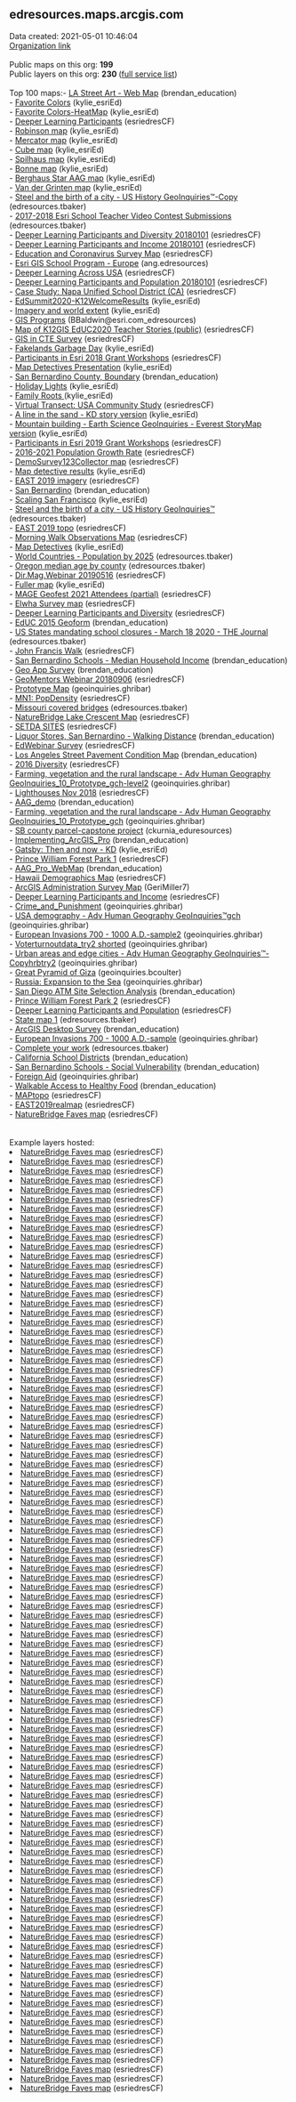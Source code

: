 <h2>edresources.maps.arcgis.com</h2> Data created: 2021-05-01 10:46:04 <br /><a target='new' href='https://edresources.maps.arcgis.com'>Organization link</a><br /><br />Public maps on this org: <b>199</b><br />Public layers on this org: <b>230 </b>(<a target='new' href='https://services.arcgis.com/ixehHGhSDmBKeOyS/ArcGIS/rest/services'>full  service list</a>)<br /><br />Top 100 maps:- <a target='new' href='https://www.arcgis.com/home/item.html?id=e2fe713d10a74bd087e4c3a321682203'>LA Street Art - Web Map</a> (brendan_education)<br />- <a target='new' href='https://www.arcgis.com/home/item.html?id=8a55198c32a64e19a59137aa1441b1e1'>Favorite Colors</a> (kylie_esriEd)<br />- <a target='new' href='https://www.arcgis.com/home/item.html?id=359e1491f4ae4dfbaf57d0975d226f0e'>Favorite Colors-HeatMap</a> (kylie_esriEd)<br />- <a target='new' href='https://www.arcgis.com/home/item.html?id=86eff243227b4a3ab08b98bae8324ce0'>Deeper Learning Participants</a> (esriedresCF)<br />- <a target='new' href='https://www.arcgis.com/home/item.html?id=97efd2a782e34cc5997384c51645fb41'>Robinson map</a> (kylie_esriEd)<br />- <a target='new' href='https://www.arcgis.com/home/item.html?id=ed5d19c623f94d08a88e1139f23932ab'>Mercator map</a> (kylie_esriEd)<br />- <a target='new' href='https://www.arcgis.com/home/item.html?id=51fdf46ad4204ca589760ddbe7d824ff'>Cube map</a> (kylie_esriEd)<br />- <a target='new' href='https://www.arcgis.com/home/item.html?id=f1d03f91380543d697f04e94efea4ab5'>Spilhaus map</a> (kylie_esriEd)<br />- <a target='new' href='https://www.arcgis.com/home/item.html?id=daecce89c3ab45e58bd547d9737574b9'>Bonne map</a> (kylie_esriEd)<br />- <a target='new' href='https://www.arcgis.com/home/item.html?id=32a1d2d0f8d3404eacf7b82feee5e485'>Berghaus Star AAG map</a> (kylie_esriEd)<br />- <a target='new' href='https://www.arcgis.com/home/item.html?id=1145062009704702bde139bbc2a2ebd3'>Van der Grinten map</a> (kylie_esriEd)<br />- <a target='new' href='https://www.arcgis.com/home/item.html?id=50ceacf643af421a95c281fb5a6c7ebe'>Steel and the birth of a city  - US History GeoInquiries™-Copy</a> (edresources.tbaker)<br />- <a target='new' href='https://www.arcgis.com/home/item.html?id=a6136f54c33746e8a7af549dedf455b4'>2017-2018 Esri School Teacher Video Contest Submissions</a> (edresources.tbaker)<br />- <a target='new' href='https://www.arcgis.com/home/item.html?id=94b593a5a67b4a80b18e7df77ea7fd97'>Deeper Learning Participants and Diversity 20180101</a> (esriedresCF)<br />- <a target='new' href='https://www.arcgis.com/home/item.html?id=4732209935e44695977cb95d5a0e5b1d'>Deeper Learning Participants and Income 20180101</a> (esriedresCF)<br />- <a target='new' href='https://www.arcgis.com/home/item.html?id=820f5a6cbdee4ea89d0da33901358702'>Education and Coronavirus Survey Map</a> (esriedresCF)<br />- <a target='new' href='https://www.arcgis.com/home/item.html?id=41cd1dc2280e4d42a45f743b30c69c51'>Esri GIS School Program - Europe</a> (ang.edresources)<br />- <a target='new' href='https://www.arcgis.com/home/item.html?id=6a3f5739f93d4c1686423cc51892b758'>Deeper Learning Across USA</a> (esriedresCF)<br />- <a target='new' href='https://www.arcgis.com/home/item.html?id=7cbb49e48f6e4b6abbb8e85179ca0d73'>Deeper Learning Participants and Population 20180101</a> (esriedresCF)<br />- <a target='new' href='https://www.arcgis.com/home/item.html?id=80c440ad556a4e62b91d2da4c218421b'>Case Study: Napa Unified School District (CA)</a> (esriedresCF)<br />- <a target='new' href='https://www.arcgis.com/home/item.html?id=cb8d210031ef4ad68bac2dd5736ede7e'>EdSummit2020-K12WelcomeResults</a> (kylie_esriEd)<br />- <a target='new' href='https://www.arcgis.com/home/item.html?id=f5495338677b4ed5bc9e460d1fd5d745'>Imagery and world extent</a> (kylie_esriEd)<br />- <a target='new' href='https://www.arcgis.com/home/item.html?id=fbfd7f426b1443b89afb00e8d072a3e1'>GIS Programs</a> (BBaldwin@esri.com_edresources)<br />- <a target='new' href='https://www.arcgis.com/home/item.html?id=2aa636ec467a45569d926c5e3f501081'>Map of K12GIS EdUC2020 Teacher Stories (public)</a> (esriedresCF)<br />- <a target='new' href='https://www.arcgis.com/home/item.html?id=695a4e9eb25d44b19260550918af0aca'>GIS in CTE Survey</a> (esriedresCF)<br />- <a target='new' href='https://www.arcgis.com/home/item.html?id=ae94ab91570c4f60b2160701765a77c5'>Fakelands Garbage Day</a> (kylie_esriEd)<br />- <a target='new' href='https://www.arcgis.com/home/item.html?id=c73a82cec57346e9af55e1ac3ed6c5c1'>Participants in Esri 2018 Grant Workshops</a> (esriedresCF)<br />- <a target='new' href='https://www.arcgis.com/home/item.html?id=16c35face1e84dd7a93193a470e88cb3'>Map Detectives Presentation</a> (kylie_esriEd)<br />- <a target='new' href='https://www.arcgis.com/home/item.html?id=ae8a54ae4c6946fd92844ad7ddec731a'>San Bernardino County, Boundary</a> (brendan_education)<br />- <a target='new' href='https://www.arcgis.com/home/item.html?id=e06d06472dd64b37aeea8c56de4bbdf0'>Holiday Lights</a> (kylie_esriEd)<br />- <a target='new' href='https://www.arcgis.com/home/item.html?id=dfbb04c38b414918b3417a8ee0f09137'>Family Roots </a> (kylie_esriEd)<br />- <a target='new' href='https://www.arcgis.com/home/item.html?id=6f6d32459e2b4eab816cbdf406c5b258'>Virtual Transect: USA Community Study</a> (esriedresCF)<br />- <a target='new' href='https://www.arcgis.com/home/item.html?id=63ef71e5753148e2a24b4037804c4629'>A line in the sand - KD story version</a> (kylie_esriEd)<br />- <a target='new' href='https://www.arcgis.com/home/item.html?id=dfe00ac03ee148c5bbaf46d715cfc578'>Mountain building - Earth Science GeoInquiries  - Everest StoryMap version</a> (kylie_esriEd)<br />- <a target='new' href='https://www.arcgis.com/home/item.html?id=812c3918c9ec4819a23fe0805ffd0e46'>Participants in Esri 2019 Grant Workshops</a> (esriedresCF)<br />- <a target='new' href='https://www.arcgis.com/home/item.html?id=d8a84a4527ad44febab23c0eff57eaf5'>2016-2021 Population Growth Rate</a> (esriedresCF)<br />- <a target='new' href='https://www.arcgis.com/home/item.html?id=ae46d75675c347f4ba26a68a9f49f706'>DemoSurvey123Collector map</a> (esriedresCF)<br />- <a target='new' href='https://www.arcgis.com/home/item.html?id=081c45d5b2984d6989c4db8aa29efe9a'>Map detective results</a> (kylie_esriEd)<br />- <a target='new' href='https://www.arcgis.com/home/item.html?id=566bed0bbf7a4cd18650df69e855c261'>EAST 2019 imagery</a> (esriedresCF)<br />- <a target='new' href='https://www.arcgis.com/home/item.html?id=0f5ea03fe50b46a8921d759da16f8f3c'>San Bernardino</a> (brendan_education)<br />- <a target='new' href='https://www.arcgis.com/home/item.html?id=a4aae02db6db4b95b38e306e407c0d0e'>Scaling San Francisco</a> (kylie_esriEd)<br />- <a target='new' href='https://www.arcgis.com/home/item.html?id=8a2ae66b8f6743f9bff8985248b387e3'>Steel and the birth of a city  - US History GeoInquiries™</a> (edresources.tbaker)<br />- <a target='new' href='https://www.arcgis.com/home/item.html?id=5e4b4e194b324c7aa09703bad708400e'>EAST 2019 topo</a> (esriedresCF)<br />- <a target='new' href='https://www.arcgis.com/home/item.html?id=aa12a3c615874a2fb621c657faf2b1b6'>Morning Walk Observations Map</a> (esriedresCF)<br />- <a target='new' href='https://www.arcgis.com/home/item.html?id=44d04afe7db04cbc96cfb4f535d73f0a'>Map Detectives</a> (kylie_esriEd)<br />- <a target='new' href='https://www.arcgis.com/home/item.html?id=0a392a7f383041289da28c541bd1b749'>World Countries - Population by 2025</a> (edresources.tbaker)<br />- <a target='new' href='https://www.arcgis.com/home/item.html?id=6df75440eb3d4e3da8efaa5b9b8451ec'>Oregon median age by county</a> (edresources.tbaker)<br />- <a target='new' href='https://www.arcgis.com/home/item.html?id=0b283d919eb2407eb10122729dde64a3'>Dir.Mag.Webinar 20190516</a> (esriedresCF)<br />- <a target='new' href='https://www.arcgis.com/home/item.html?id=22d1524dde5f4e5b9670545f5b853517'>Fuller map</a> (kylie_esriEd)<br />- <a target='new' href='https://www.arcgis.com/home/item.html?id=2e56a904a4e2424caf4e0d8466bcf8e6'>MAGE Geofest 2021 Attendees (partial)</a> (esriedresCF)<br />- <a target='new' href='https://www.arcgis.com/home/item.html?id=16c742b3ff1d401888cff89e1ddd6f1f'>Elwha Survey map</a> (esriedresCF)<br />- <a target='new' href='https://www.arcgis.com/home/item.html?id=8525deb2ab634ed1a33c695429f7192e'>Deeper Learning Participants and Diversity</a> (esriedresCF)<br />- <a target='new' href='https://www.arcgis.com/home/item.html?id=f8b0a5f7d79f45bbaa34080a9c16deb8'>EdUC 2015 Geoform</a> (brendan_education)<br />- <a target='new' href='https://www.arcgis.com/home/item.html?id=febc9737c6d4473cbff8ef06be0b9d06'>US States mandating school closures - March 18 2020 - THE Journal</a> (edresources.tbaker)<br />- <a target='new' href='https://www.arcgis.com/home/item.html?id=79daa1bb3a21428bb8e3ea95cc87e90d'>John Francis Walk</a> (esriedresCF)<br />- <a target='new' href='https://www.arcgis.com/home/item.html?id=03c5a0fd57c143c0a673f2aeb5ab6cf7'>San Bernardino Schools - Median Household Income</a> (brendan_education)<br />- <a target='new' href='https://www.arcgis.com/home/item.html?id=2f2abde0ad204a089410cee5d0884fa0'>Geo App Survey</a> (brendan_education)<br />- <a target='new' href='https://www.arcgis.com/home/item.html?id=d281fabfa4504d61a5138e9c1ec594b6'>GeoMentors Webinar 20180906</a> (esriedresCF)<br />- <a target='new' href='https://www.arcgis.com/home/item.html?id=fcf5cb26fd994baca9fe0c3c6bf36761'>Prototype Map</a> (geoinquiries.ghribar)<br />- <a target='new' href='https://www.arcgis.com/home/item.html?id=d140831df1344a25b08606e19874bb92'>MN1: PopDensity</a> (esriedresCF)<br />- <a target='new' href='https://www.arcgis.com/home/item.html?id=f53a57fbbf8440b78682c4c40c308468'>Missouri covered bridges</a> (edresources.tbaker)<br />- <a target='new' href='https://www.arcgis.com/home/item.html?id=c59c9cbe0bce49a5ad16aa5c5a504105'>NatureBridge Lake Crescent Map</a> (esriedresCF)<br />- <a target='new' href='https://www.arcgis.com/home/item.html?id=b32797453c77400894d622b8404eead5'>SETDA SITES</a> (esriedresCF)<br />- <a target='new' href='https://www.arcgis.com/home/item.html?id=b18aef4c904944fe867e4d3cc99c5e92'>Liquor Stores, San Bernardino - Walking Distance</a> (brendan_education)<br />- <a target='new' href='https://www.arcgis.com/home/item.html?id=82395f63a40746f0a70a040d0cf9dbbb'>EdWebinar Survey</a> (esriedresCF)<br />- <a target='new' href='https://www.arcgis.com/home/item.html?id=dd73c5e378cb4f1eb8ab136cf16ce866'>Los Angeles Street Pavement Condition Map</a> (brendan_education)<br />- <a target='new' href='https://www.arcgis.com/home/item.html?id=40413675f0bd47d0a7aef68b07c31c80'>2016 Diversity</a> (esriedresCF)<br />- <a target='new' href='https://www.arcgis.com/home/item.html?id=cf45649fa0a943fe84242386ef25a076'>Farming, vegetation and the rural landscape - Adv Human Geography GeoInquiries_10_Prototype_gch-level2</a> (geoinquiries.ghribar)<br />- <a target='new' href='https://www.arcgis.com/home/item.html?id=1ef8c2338db14ac19d0751baebabb617'>Lighthouses Nov 2018</a> (esriedresCF)<br />- <a target='new' href='https://www.arcgis.com/home/item.html?id=1ea7d3d5805a47769b004a9ca3e2b9d5'>AAG_demo</a> (brendan_education)<br />- <a target='new' href='https://www.arcgis.com/home/item.html?id=e31fea40938748c68d760b9991c0bc1e'>Farming, vegetation and the rural landscape - Adv Human Geography GeoInquiries_10_Prototype_gch</a> (geoinquiries.ghribar)<br />- <a target='new' href='https://www.arcgis.com/home/item.html?id=ef9f0d48cffe403abceae3df7bf95d0c'>SB county parcel-capstone project</a> (ckurnia_eduresources)<br />- <a target='new' href='https://www.arcgis.com/home/item.html?id=70b7371326494a27b54eeee7cd631c2d'>Implementing_ArcGIS_Pro</a> (brendan_education)<br />- <a target='new' href='https://www.arcgis.com/home/item.html?id=327d8a14451d49babdfc51dec4959326'>Gatsby: Then and now - KD</a> (kylie_esriEd)<br />- <a target='new' href='https://www.arcgis.com/home/item.html?id=106ae2c6e1844c259ba3e114363097d6'>Prince William Forest Park 1</a> (esriedresCF)<br />- <a target='new' href='https://www.arcgis.com/home/item.html?id=af3c9d98ff974c41aa938ed6e6fcb1fb'>AAG_Pro_WebMap</a> (brendan_education)<br />- <a target='new' href='https://www.arcgis.com/home/item.html?id=b2f3f02d7b3d42cf80ff5d654c448025'>Hawaii Demographics Map</a> (esriedresCF)<br />- <a target='new' href='https://www.arcgis.com/home/item.html?id=525dfc6128d2405aa22fbf2bbc675300'>ArcGIS Administration Survey Map</a> (GeriMiller7)<br />- <a target='new' href='https://www.arcgis.com/home/item.html?id=c796f64f63af48708873df0150a1c151'>Deeper Learning Participants and Income</a> (esriedresCF)<br />- <a target='new' href='https://www.arcgis.com/home/item.html?id=0b9c4c7419144eccb8c96150af21ea12'>Crime_and_Punishment</a> (geoinquiries.ghribar)<br />- <a target='new' href='https://www.arcgis.com/home/item.html?id=dc3d9a8a04e24aa4b3f4c24feca298bc'>USA demography  - Adv Human Geography GeoInquiries™gch</a> (geoinquiries.ghribar)<br />- <a target='new' href='https://www.arcgis.com/home/item.html?id=51b1af9b63d64de581eb15b1eab0b8c6'>European Invasions 700 - 1000 A.D.-sample2</a> (geoinquiries.ghribar)<br />- <a target='new' href='https://www.arcgis.com/home/item.html?id=8646cbefd47c4978b5fbfef84b23a4c9'>Voterturnoutdata_try2 shorted</a> (geoinquiries.ghribar)<br />- <a target='new' href='https://www.arcgis.com/home/item.html?id=aceba78b3c0a42759f9873cbe60325f3'>Urban areas and edge cities - Adv Human Geography GeoInquiries™-Copyhrbtry2</a> (geoinquiries.ghribar)<br />- <a target='new' href='https://www.arcgis.com/home/item.html?id=0be6d8fbbc034ec59f3b0f4a9dbbe74b'>Great Pyramid of Giza</a> (geoinquiries.bcoulter)<br />- <a target='new' href='https://www.arcgis.com/home/item.html?id=2d5e06651b86490ea3cf975eaaab4cdf'>Russia: Expansion to the Sea</a> (geoinquiries.ghribar)<br />- <a target='new' href='https://www.arcgis.com/home/item.html?id=f70158cb3de249ea82a047b070289644'>San Diego ATM Site Selection Analysis</a> (brendan_education)<br />- <a target='new' href='https://www.arcgis.com/home/item.html?id=cb00cbc844c94e768e00d84e34336ede'>Prince William Forest Park 2</a> (esriedresCF)<br />- <a target='new' href='https://www.arcgis.com/home/item.html?id=59517e25055447eaa8e7e745081b8bdc'>Deeper Learning Participants and Population</a> (esriedresCF)<br />- <a target='new' href='https://www.arcgis.com/home/item.html?id=efc63feba16b44c58c5b38a808345fdf'>State map 1</a> (edresources.tbaker)<br />- <a target='new' href='https://www.arcgis.com/home/item.html?id=89c076eee3ea462e9ea41767762ac3e4'>ArcGIS Desktop Survey</a> (brendan_education)<br />- <a target='new' href='https://www.arcgis.com/home/item.html?id=45d8ba4d9c634ac7b3691cec1a1ebcda'>European Invasions 700 - 1000 A.D.-sample</a> (geoinquiries.ghribar)<br />- <a target='new' href='https://www.arcgis.com/home/item.html?id=9e2d1172abc9449fb307106571a3d895'>Complete your work</a> (edresources.tbaker)<br />- <a target='new' href='https://www.arcgis.com/home/item.html?id=c15f7f6cbeb7478ebfa9d84ec0f5f54a'>California School Districts</a> (brendan_education)<br />- <a target='new' href='https://www.arcgis.com/home/item.html?id=f0b3320418f040649d98a00a8ad9e445'>San Bernardino Schools - Social Vulnerability</a> (brendan_education)<br />- <a target='new' href='https://www.arcgis.com/home/item.html?id=be103b35c9ea4b64b978e60562970a53'>Foreign Aid</a> (geoinquiries.ghribar)<br />- <a target='new' href='https://www.arcgis.com/home/item.html?id=e7ad742c39fc416489a62129109b06ee'>Walkable Access to Healthy Food</a> (brendan_education)<br />- <a target='new' href='https://www.arcgis.com/home/item.html?id=ac701f7bc7bd43dfbb44a2c896d21652'>MAPtopo</a> (esriedresCF)<br />- <a target='new' href='https://www.arcgis.com/home/item.html?id=f4870b36be57453aaf952989ba6f621b'>EAST2019realmap</a> (esriedresCF)<br />- <a target='new' href='https://www.arcgis.com/home/item.html?id=df1eb9dc889d4d3e90d3d22f2028a7d1'>NatureBridge Faves map</a> (esriedresCF)<br /><br /><br />Example layers hosted:<br /><li> <a target='new' href='https://www.arcgis.com/home/item.html?id=df1eb9dc889d4d3e90d3d22f2028a7d1'>NatureBridge Faves map</a> (esriedresCF)<li> <a target='new' href='https://www.arcgis.com/home/item.html?id=df1eb9dc889d4d3e90d3d22f2028a7d1'>NatureBridge Faves map</a> (esriedresCF)<li> <a target='new' href='https://www.arcgis.com/home/item.html?id=df1eb9dc889d4d3e90d3d22f2028a7d1'>NatureBridge Faves map</a> (esriedresCF)<li> <a target='new' href='https://www.arcgis.com/home/item.html?id=df1eb9dc889d4d3e90d3d22f2028a7d1'>NatureBridge Faves map</a> (esriedresCF)<li> <a target='new' href='https://www.arcgis.com/home/item.html?id=df1eb9dc889d4d3e90d3d22f2028a7d1'>NatureBridge Faves map</a> (esriedresCF)<li> <a target='new' href='https://www.arcgis.com/home/item.html?id=df1eb9dc889d4d3e90d3d22f2028a7d1'>NatureBridge Faves map</a> (esriedresCF)<li> <a target='new' href='https://www.arcgis.com/home/item.html?id=df1eb9dc889d4d3e90d3d22f2028a7d1'>NatureBridge Faves map</a> (esriedresCF)<li> <a target='new' href='https://www.arcgis.com/home/item.html?id=df1eb9dc889d4d3e90d3d22f2028a7d1'>NatureBridge Faves map</a> (esriedresCF)<li> <a target='new' href='https://www.arcgis.com/home/item.html?id=df1eb9dc889d4d3e90d3d22f2028a7d1'>NatureBridge Faves map</a> (esriedresCF)<li> <a target='new' href='https://www.arcgis.com/home/item.html?id=df1eb9dc889d4d3e90d3d22f2028a7d1'>NatureBridge Faves map</a> (esriedresCF)<li> <a target='new' href='https://www.arcgis.com/home/item.html?id=df1eb9dc889d4d3e90d3d22f2028a7d1'>NatureBridge Faves map</a> (esriedresCF)<li> <a target='new' href='https://www.arcgis.com/home/item.html?id=df1eb9dc889d4d3e90d3d22f2028a7d1'>NatureBridge Faves map</a> (esriedresCF)<li> <a target='new' href='https://www.arcgis.com/home/item.html?id=df1eb9dc889d4d3e90d3d22f2028a7d1'>NatureBridge Faves map</a> (esriedresCF)<li> <a target='new' href='https://www.arcgis.com/home/item.html?id=df1eb9dc889d4d3e90d3d22f2028a7d1'>NatureBridge Faves map</a> (esriedresCF)<li> <a target='new' href='https://www.arcgis.com/home/item.html?id=df1eb9dc889d4d3e90d3d22f2028a7d1'>NatureBridge Faves map</a> (esriedresCF)<li> <a target='new' href='https://www.arcgis.com/home/item.html?id=df1eb9dc889d4d3e90d3d22f2028a7d1'>NatureBridge Faves map</a> (esriedresCF)<li> <a target='new' href='https://www.arcgis.com/home/item.html?id=df1eb9dc889d4d3e90d3d22f2028a7d1'>NatureBridge Faves map</a> (esriedresCF)<li> <a target='new' href='https://www.arcgis.com/home/item.html?id=df1eb9dc889d4d3e90d3d22f2028a7d1'>NatureBridge Faves map</a> (esriedresCF)<li> <a target='new' href='https://www.arcgis.com/home/item.html?id=df1eb9dc889d4d3e90d3d22f2028a7d1'>NatureBridge Faves map</a> (esriedresCF)<li> <a target='new' href='https://www.arcgis.com/home/item.html?id=df1eb9dc889d4d3e90d3d22f2028a7d1'>NatureBridge Faves map</a> (esriedresCF)<li> <a target='new' href='https://www.arcgis.com/home/item.html?id=df1eb9dc889d4d3e90d3d22f2028a7d1'>NatureBridge Faves map</a> (esriedresCF)<li> <a target='new' href='https://www.arcgis.com/home/item.html?id=df1eb9dc889d4d3e90d3d22f2028a7d1'>NatureBridge Faves map</a> (esriedresCF)<li> <a target='new' href='https://www.arcgis.com/home/item.html?id=df1eb9dc889d4d3e90d3d22f2028a7d1'>NatureBridge Faves map</a> (esriedresCF)<li> <a target='new' href='https://www.arcgis.com/home/item.html?id=df1eb9dc889d4d3e90d3d22f2028a7d1'>NatureBridge Faves map</a> (esriedresCF)<li> <a target='new' href='https://www.arcgis.com/home/item.html?id=df1eb9dc889d4d3e90d3d22f2028a7d1'>NatureBridge Faves map</a> (esriedresCF)<li> <a target='new' href='https://www.arcgis.com/home/item.html?id=df1eb9dc889d4d3e90d3d22f2028a7d1'>NatureBridge Faves map</a> (esriedresCF)<li> <a target='new' href='https://www.arcgis.com/home/item.html?id=df1eb9dc889d4d3e90d3d22f2028a7d1'>NatureBridge Faves map</a> (esriedresCF)<li> <a target='new' href='https://www.arcgis.com/home/item.html?id=df1eb9dc889d4d3e90d3d22f2028a7d1'>NatureBridge Faves map</a> (esriedresCF)<li> <a target='new' href='https://www.arcgis.com/home/item.html?id=df1eb9dc889d4d3e90d3d22f2028a7d1'>NatureBridge Faves map</a> (esriedresCF)<li> <a target='new' href='https://www.arcgis.com/home/item.html?id=df1eb9dc889d4d3e90d3d22f2028a7d1'>NatureBridge Faves map</a> (esriedresCF)<li> <a target='new' href='https://www.arcgis.com/home/item.html?id=df1eb9dc889d4d3e90d3d22f2028a7d1'>NatureBridge Faves map</a> (esriedresCF)<li> <a target='new' href='https://www.arcgis.com/home/item.html?id=df1eb9dc889d4d3e90d3d22f2028a7d1'>NatureBridge Faves map</a> (esriedresCF)<li> <a target='new' href='https://www.arcgis.com/home/item.html?id=df1eb9dc889d4d3e90d3d22f2028a7d1'>NatureBridge Faves map</a> (esriedresCF)<li> <a target='new' href='https://www.arcgis.com/home/item.html?id=df1eb9dc889d4d3e90d3d22f2028a7d1'>NatureBridge Faves map</a> (esriedresCF)<li> <a target='new' href='https://www.arcgis.com/home/item.html?id=df1eb9dc889d4d3e90d3d22f2028a7d1'>NatureBridge Faves map</a> (esriedresCF)<li> <a target='new' href='https://www.arcgis.com/home/item.html?id=df1eb9dc889d4d3e90d3d22f2028a7d1'>NatureBridge Faves map</a> (esriedresCF)<li> <a target='new' href='https://www.arcgis.com/home/item.html?id=df1eb9dc889d4d3e90d3d22f2028a7d1'>NatureBridge Faves map</a> (esriedresCF)<li> <a target='new' href='https://www.arcgis.com/home/item.html?id=df1eb9dc889d4d3e90d3d22f2028a7d1'>NatureBridge Faves map</a> (esriedresCF)<li> <a target='new' href='https://www.arcgis.com/home/item.html?id=df1eb9dc889d4d3e90d3d22f2028a7d1'>NatureBridge Faves map</a> (esriedresCF)<li> <a target='new' href='https://www.arcgis.com/home/item.html?id=df1eb9dc889d4d3e90d3d22f2028a7d1'>NatureBridge Faves map</a> (esriedresCF)<li> <a target='new' href='https://www.arcgis.com/home/item.html?id=df1eb9dc889d4d3e90d3d22f2028a7d1'>NatureBridge Faves map</a> (esriedresCF)<li> <a target='new' href='https://www.arcgis.com/home/item.html?id=df1eb9dc889d4d3e90d3d22f2028a7d1'>NatureBridge Faves map</a> (esriedresCF)<li> <a target='new' href='https://www.arcgis.com/home/item.html?id=df1eb9dc889d4d3e90d3d22f2028a7d1'>NatureBridge Faves map</a> (esriedresCF)<li> <a target='new' href='https://www.arcgis.com/home/item.html?id=df1eb9dc889d4d3e90d3d22f2028a7d1'>NatureBridge Faves map</a> (esriedresCF)<li> <a target='new' href='https://www.arcgis.com/home/item.html?id=df1eb9dc889d4d3e90d3d22f2028a7d1'>NatureBridge Faves map</a> (esriedresCF)<li> <a target='new' href='https://www.arcgis.com/home/item.html?id=df1eb9dc889d4d3e90d3d22f2028a7d1'>NatureBridge Faves map</a> (esriedresCF)<li> <a target='new' href='https://www.arcgis.com/home/item.html?id=df1eb9dc889d4d3e90d3d22f2028a7d1'>NatureBridge Faves map</a> (esriedresCF)<li> <a target='new' href='https://www.arcgis.com/home/item.html?id=df1eb9dc889d4d3e90d3d22f2028a7d1'>NatureBridge Faves map</a> (esriedresCF)<li> <a target='new' href='https://www.arcgis.com/home/item.html?id=df1eb9dc889d4d3e90d3d22f2028a7d1'>NatureBridge Faves map</a> (esriedresCF)<li> <a target='new' href='https://www.arcgis.com/home/item.html?id=df1eb9dc889d4d3e90d3d22f2028a7d1'>NatureBridge Faves map</a> (esriedresCF)<li> <a target='new' href='https://www.arcgis.com/home/item.html?id=df1eb9dc889d4d3e90d3d22f2028a7d1'>NatureBridge Faves map</a> (esriedresCF)<li> <a target='new' href='https://www.arcgis.com/home/item.html?id=df1eb9dc889d4d3e90d3d22f2028a7d1'>NatureBridge Faves map</a> (esriedresCF)<li> <a target='new' href='https://www.arcgis.com/home/item.html?id=df1eb9dc889d4d3e90d3d22f2028a7d1'>NatureBridge Faves map</a> (esriedresCF)<li> <a target='new' href='https://www.arcgis.com/home/item.html?id=df1eb9dc889d4d3e90d3d22f2028a7d1'>NatureBridge Faves map</a> (esriedresCF)<li> <a target='new' href='https://www.arcgis.com/home/item.html?id=df1eb9dc889d4d3e90d3d22f2028a7d1'>NatureBridge Faves map</a> (esriedresCF)<li> <a target='new' href='https://www.arcgis.com/home/item.html?id=df1eb9dc889d4d3e90d3d22f2028a7d1'>NatureBridge Faves map</a> (esriedresCF)<li> <a target='new' href='https://www.arcgis.com/home/item.html?id=df1eb9dc889d4d3e90d3d22f2028a7d1'>NatureBridge Faves map</a> (esriedresCF)<li> <a target='new' href='https://www.arcgis.com/home/item.html?id=df1eb9dc889d4d3e90d3d22f2028a7d1'>NatureBridge Faves map</a> (esriedresCF)<li> <a target='new' href='https://www.arcgis.com/home/item.html?id=df1eb9dc889d4d3e90d3d22f2028a7d1'>NatureBridge Faves map</a> (esriedresCF)<li> <a target='new' href='https://www.arcgis.com/home/item.html?id=df1eb9dc889d4d3e90d3d22f2028a7d1'>NatureBridge Faves map</a> (esriedresCF)<li> <a target='new' href='https://www.arcgis.com/home/item.html?id=df1eb9dc889d4d3e90d3d22f2028a7d1'>NatureBridge Faves map</a> (esriedresCF)<li> <a target='new' href='https://www.arcgis.com/home/item.html?id=df1eb9dc889d4d3e90d3d22f2028a7d1'>NatureBridge Faves map</a> (esriedresCF)<li> <a target='new' href='https://www.arcgis.com/home/item.html?id=df1eb9dc889d4d3e90d3d22f2028a7d1'>NatureBridge Faves map</a> (esriedresCF)<li> <a target='new' href='https://www.arcgis.com/home/item.html?id=df1eb9dc889d4d3e90d3d22f2028a7d1'>NatureBridge Faves map</a> (esriedresCF)<li> <a target='new' href='https://www.arcgis.com/home/item.html?id=df1eb9dc889d4d3e90d3d22f2028a7d1'>NatureBridge Faves map</a> (esriedresCF)<li> <a target='new' href='https://www.arcgis.com/home/item.html?id=df1eb9dc889d4d3e90d3d22f2028a7d1'>NatureBridge Faves map</a> (esriedresCF)<li> <a target='new' href='https://www.arcgis.com/home/item.html?id=df1eb9dc889d4d3e90d3d22f2028a7d1'>NatureBridge Faves map</a> (esriedresCF)<li> <a target='new' href='https://www.arcgis.com/home/item.html?id=df1eb9dc889d4d3e90d3d22f2028a7d1'>NatureBridge Faves map</a> (esriedresCF)<li> <a target='new' href='https://www.arcgis.com/home/item.html?id=df1eb9dc889d4d3e90d3d22f2028a7d1'>NatureBridge Faves map</a> (esriedresCF)<li> <a target='new' href='https://www.arcgis.com/home/item.html?id=df1eb9dc889d4d3e90d3d22f2028a7d1'>NatureBridge Faves map</a> (esriedresCF)<li> <a target='new' href='https://www.arcgis.com/home/item.html?id=df1eb9dc889d4d3e90d3d22f2028a7d1'>NatureBridge Faves map</a> (esriedresCF)<li> <a target='new' href='https://www.arcgis.com/home/item.html?id=df1eb9dc889d4d3e90d3d22f2028a7d1'>NatureBridge Faves map</a> (esriedresCF)<li> <a target='new' href='https://www.arcgis.com/home/item.html?id=df1eb9dc889d4d3e90d3d22f2028a7d1'>NatureBridge Faves map</a> (esriedresCF)<li> <a target='new' href='https://www.arcgis.com/home/item.html?id=df1eb9dc889d4d3e90d3d22f2028a7d1'>NatureBridge Faves map</a> (esriedresCF)<li> <a target='new' href='https://www.arcgis.com/home/item.html?id=df1eb9dc889d4d3e90d3d22f2028a7d1'>NatureBridge Faves map</a> (esriedresCF)<li> <a target='new' href='https://www.arcgis.com/home/item.html?id=df1eb9dc889d4d3e90d3d22f2028a7d1'>NatureBridge Faves map</a> (esriedresCF)<li> <a target='new' href='https://www.arcgis.com/home/item.html?id=df1eb9dc889d4d3e90d3d22f2028a7d1'>NatureBridge Faves map</a> (esriedresCF)<li> <a target='new' href='https://www.arcgis.com/home/item.html?id=df1eb9dc889d4d3e90d3d22f2028a7d1'>NatureBridge Faves map</a> (esriedresCF)<li> <a target='new' href='https://www.arcgis.com/home/item.html?id=df1eb9dc889d4d3e90d3d22f2028a7d1'>NatureBridge Faves map</a> (esriedresCF)<li> <a target='new' href='https://www.arcgis.com/home/item.html?id=df1eb9dc889d4d3e90d3d22f2028a7d1'>NatureBridge Faves map</a> (esriedresCF)<li> <a target='new' href='https://www.arcgis.com/home/item.html?id=df1eb9dc889d4d3e90d3d22f2028a7d1'>NatureBridge Faves map</a> (esriedresCF)<li> <a target='new' href='https://www.arcgis.com/home/item.html?id=df1eb9dc889d4d3e90d3d22f2028a7d1'>NatureBridge Faves map</a> (esriedresCF)<li> <a target='new' href='https://www.arcgis.com/home/item.html?id=df1eb9dc889d4d3e90d3d22f2028a7d1'>NatureBridge Faves map</a> (esriedresCF)<li> <a target='new' href='https://www.arcgis.com/home/item.html?id=df1eb9dc889d4d3e90d3d22f2028a7d1'>NatureBridge Faves map</a> (esriedresCF)<li> <a target='new' href='https://www.arcgis.com/home/item.html?id=df1eb9dc889d4d3e90d3d22f2028a7d1'>NatureBridge Faves map</a> (esriedresCF)<li> <a target='new' href='https://www.arcgis.com/home/item.html?id=df1eb9dc889d4d3e90d3d22f2028a7d1'>NatureBridge Faves map</a> (esriedresCF)<li> <a target='new' href='https://www.arcgis.com/home/item.html?id=df1eb9dc889d4d3e90d3d22f2028a7d1'>NatureBridge Faves map</a> (esriedresCF)<li> <a target='new' href='https://www.arcgis.com/home/item.html?id=df1eb9dc889d4d3e90d3d22f2028a7d1'>NatureBridge Faves map</a> (esriedresCF)<li> <a target='new' href='https://www.arcgis.com/home/item.html?id=df1eb9dc889d4d3e90d3d22f2028a7d1'>NatureBridge Faves map</a> (esriedresCF)<li> <a target='new' href='https://www.arcgis.com/home/item.html?id=df1eb9dc889d4d3e90d3d22f2028a7d1'>NatureBridge Faves map</a> (esriedresCF)<li> <a target='new' href='https://www.arcgis.com/home/item.html?id=df1eb9dc889d4d3e90d3d22f2028a7d1'>NatureBridge Faves map</a> (esriedresCF)<li> <a target='new' href='https://www.arcgis.com/home/item.html?id=df1eb9dc889d4d3e90d3d22f2028a7d1'>NatureBridge Faves map</a> (esriedresCF)<li> <a target='new' href='https://www.arcgis.com/home/item.html?id=df1eb9dc889d4d3e90d3d22f2028a7d1'>NatureBridge Faves map</a> (esriedresCF)<li> <a target='new' href='https://www.arcgis.com/home/item.html?id=df1eb9dc889d4d3e90d3d22f2028a7d1'>NatureBridge Faves map</a> (esriedresCF)<li> <a target='new' href='https://www.arcgis.com/home/item.html?id=df1eb9dc889d4d3e90d3d22f2028a7d1'>NatureBridge Faves map</a> (esriedresCF)<li> <a target='new' href='https://www.arcgis.com/home/item.html?id=df1eb9dc889d4d3e90d3d22f2028a7d1'>NatureBridge Faves map</a> (esriedresCF)<li> <a target='new' href='https://www.arcgis.com/home/item.html?id=df1eb9dc889d4d3e90d3d22f2028a7d1'>NatureBridge Faves map</a> (esriedresCF)<li> <a target='new' href='https://www.arcgis.com/home/item.html?id=df1eb9dc889d4d3e90d3d22f2028a7d1'>NatureBridge Faves map</a> (esriedresCF)<li> <a target='new' href='https://www.arcgis.com/home/item.html?id=df1eb9dc889d4d3e90d3d22f2028a7d1'>NatureBridge Faves map</a> (esriedresCF)<li> <a target='new' href='https://www.arcgis.com/home/item.html?id=df1eb9dc889d4d3e90d3d22f2028a7d1'>NatureBridge Faves map</a> (esriedresCF)